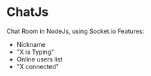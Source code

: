 # ChatJs
Chat Room in NodeJs, using Socket.io
Features:
- Nickname
- "X is Typing"
- Online users list
- "X connected"
